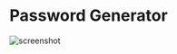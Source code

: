 # Password Generator

![screenshot](https://user-images.githubusercontent.com/53545087/116800884-ea8e9900-aad2-11eb-8e77-00e4f50ce524.PNG)
